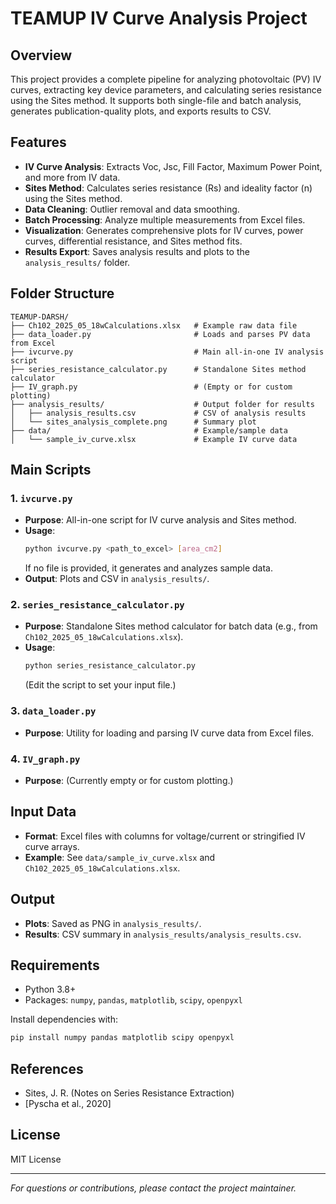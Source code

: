 # TEAMUP IV Curve Analysis Project

## Overview
This project provides a complete pipeline for analyzing photovoltaic (PV) IV curves, extracting key device parameters, and calculating series resistance using the Sites method. It supports both single-file and batch analysis, generates publication-quality plots, and exports results to CSV.

## Features
- **IV Curve Analysis**: Extracts Voc, Jsc, Fill Factor, Maximum Power Point, and more from IV data.
- **Sites Method**: Calculates series resistance (Rs) and ideality factor (n) using the Sites method.
- **Data Cleaning**: Outlier removal and data smoothing.
- **Batch Processing**: Analyze multiple measurements from Excel files.
- **Visualization**: Generates comprehensive plots for IV curves, power curves, differential resistance, and Sites method fits.
- **Results Export**: Saves analysis results and plots to the `analysis_results/` folder.

## Folder Structure
```
TEAMUP-DARSH/
├── Ch102_2025_05_18wCalculations.xlsx   # Example raw data file
├── data_loader.py                       # Loads and parses PV data from Excel
├── ivcurve.py                           # Main all-in-one IV analysis script
├── series_resistance_calculator.py      # Standalone Sites method calculator
├── IV_graph.py                          # (Empty or for custom plotting)
├── analysis_results/                    # Output folder for results
│   ├── analysis_results.csv             # CSV of analysis results
│   └── sites_analysis_complete.png      # Summary plot
├── data/                                # Example/sample data
│   └── sample_iv_curve.xlsx             # Example IV curve data
```

## Main Scripts
### 1. `ivcurve.py`
- **Purpose**: All-in-one script for IV curve analysis and Sites method.
- **Usage**:
  ```sh
  python ivcurve.py <path_to_excel> [area_cm2]
  ```
  If no file is provided, it generates and analyzes sample data.
- **Output**: Plots and CSV in `analysis_results/`.

### 2. `series_resistance_calculator.py`
- **Purpose**: Standalone Sites method calculator for batch data (e.g., from `Ch102_2025_05_18wCalculations.xlsx`).
- **Usage**:
  ```sh
  python series_resistance_calculator.py
  ```
  (Edit the script to set your input file.)

### 3. `data_loader.py`
- **Purpose**: Utility for loading and parsing IV curve data from Excel files.

### 4. `IV_graph.py`
- **Purpose**: (Currently empty or for custom plotting.)

## Input Data
- **Format**: Excel files with columns for voltage/current or stringified IV curve arrays.
- **Example**: See `data/sample_iv_curve.xlsx` and `Ch102_2025_05_18wCalculations.xlsx`.

## Output
- **Plots**: Saved as PNG in `analysis_results/`.
- **Results**: CSV summary in `analysis_results/analysis_results.csv`.

## Requirements
- Python 3.8+
- Packages: `numpy`, `pandas`, `matplotlib`, `scipy`, `openpyxl`

Install dependencies with:
```sh
pip install numpy pandas matplotlib scipy openpyxl
```

## References
- Sites, J. R. (Notes on Series Resistance Extraction)
- [Pyscha et al., 2020]

## License
MIT License

---
*For questions or contributions, please contact the project maintainer.*
